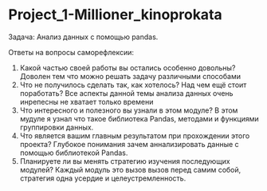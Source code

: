 # Project_1-Millioner_kinoprokata
 Задача: Анализ данных с помощью pandas.
 
 Ответы на вопросы саморефлексии:
1. Какой частью своей работы вы остались особенно довольны?
Доволен тем что можно решать задачу различными способами 
2. Что не получилось сделать так, как хотелось? Над чем ещё стоит поработать?
Все аспекты данной темы анализа данных очень инрепесны не хватает только времени 
3. Что интересного и полезного вы узнали в этом модуле?
В этом мудуле я узнал что такое библиотека Pandas, методами и функциями группировки данных.
4. Что является вашим главным результатом при прохождении этого проекта?
Глубокое понимания зачем аннализировать данные с помощью библиотекой Pandas.
5. Планируете ли вы менять стратегию изучения последующих модулей?
Каждый модуль это вызов вызов перед самим собой, стратегия одна усердие и целеустремленность.

 
